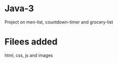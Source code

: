 # Java-3
Project on men-list, countdown-timer and grocery-list

# Filees added 
html, css, js and images